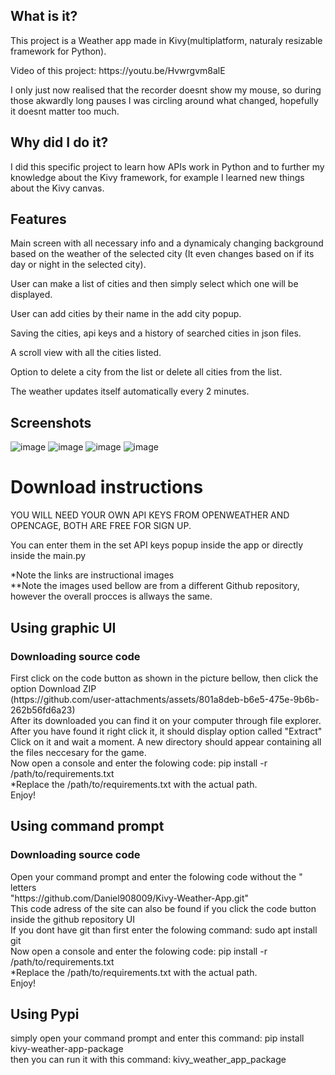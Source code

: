 ## What is it?
<p>This project is a Weather app made in Kivy(multiplatform, naturaly resizable framework for Python).</p>
<p>Video of this project: https://youtu.be/Hvwrgvm8alE </p>
<p>I only just now realised that the recorder doesnt show my mouse, so during those akwardly long pauses I was circling around what changed, hopefully it doesnt matter too much.</p>

## Why did I do it?
<p>I did this specific project to learn how APIs work in Python and to further my knowledge about the Kivy framework, for example I learned new things about the Kivy canvas.</p>

## Features
<p>Main screen with all necessary info and a dynamicaly changing background based on the weather of the selected city (It even changes based on if its day or night in the selected city).</p>
<p>User can make a list of cities and then simply select which one will be displayed.</p>
<p>User can add cities by their name in the add city popup.</p>
<p>Saving the cities, api keys and a history of searched cities in json files.</p>
<p>A scroll view with all the cities listed.</p>
<p>Option to delete a city from the list or delete all cities from the list.</p>
<p>The weather updates itself automatically every 2 minutes.</p>

## Screenshots
![image](https://github.com/user-attachments/assets/e3a025dc-62b6-48f6-bdbc-80402af50304)
![image](https://github.com/user-attachments/assets/c6c50f17-96ea-453e-9fda-861b817dd547)
![image](https://github.com/user-attachments/assets/e9681571-0033-4c24-9e70-dbec101c261f)
![image](https://github.com/user-attachments/assets/1fca8f00-9612-44ad-a4f0-66c33c0bdaeb)

<h1>Download instructions</h1>
<bold>YOU WILL NEED YOUR OWN API KEYS FROM OPENWEATHER AND OPENCAGE, BOTH ARE FREE FOR SIGN UP.</bold>
<p>You can enter them in the set API keys popup inside the app or directly inside the main.py</p>
*Note the links are instructional images <br>
**Note the images used bellow are from a different Github repository, however the overall procces is allways the same. <br>
<h2>Using graphic UI</h2>
<h3>Downloading source code </h3>
First click on the code button as shown in the picture bellow, then click the option Download ZIP <br>
(https://github.com/user-attachments/assets/801a8deb-b6e5-475e-9b6b-262b56fd6a23) <br>
After its downloaded you can find it on your computer through file explorer. After you have found it right click it, it should display option called "Extract" <br>
Click on it and wait a moment. A new directory should appear containing all the files neccesary for the game.<br>
Now open a console and enter the folowing code: pip install -r /path/to/requirements.txt <br>
*Replace the /path/to/requirements.txt with the actual path. <br>
Enjoy! <br>
<h2>Using command prompt</h2>
<h3>Downloading source code </h3>
Open your command prompt and enter the folowing code without the " letters <br>
"https://github.com/Daniel908009/Kivy-Weather-App.git" <br>
This code adress of the site can also be found if you click the code button inside the github repository UI <br>
If you dont have git than first enter the folowing command: sudo apt install git <br>
Now open a console and enter the folowing code: pip install -r /path/to/requirements.txt <br>
*Replace the /path/to/requirements.txt with the actual path. <br>
Enjoy! <br>
<h2>Using Pypi</h2>
simply open your command prompt and enter this command: pip install kivy-weather-app-package <br>
then you can run it with this command: kivy_weather_app_package
